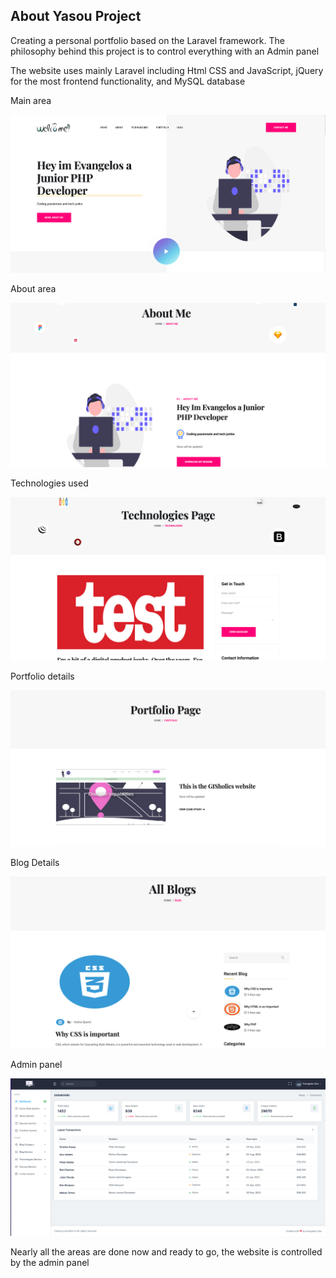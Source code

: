

## About Yasou Project

Creating a personal portfolio based on the Laravel framework. The philosophy behind this project is to control everything with an Admin panel

The website uses mainly Laravel including Html CSS and JavaScript, jQuery for the most frontend functionality, and MySQL database

Main area

![](test_images/example_1.png)

About area

![](test_images/example_2.png)

Technologies used

![](test_images/example_3.png)

Portfolio details 

![](test_images/example_4.png)

Blog Details 

![](test_images/example_5.png)

Admin panel

![](test_images/example_6.png)

Nearly all the areas are done now and ready to go, the website is controlled by the admin panel 



